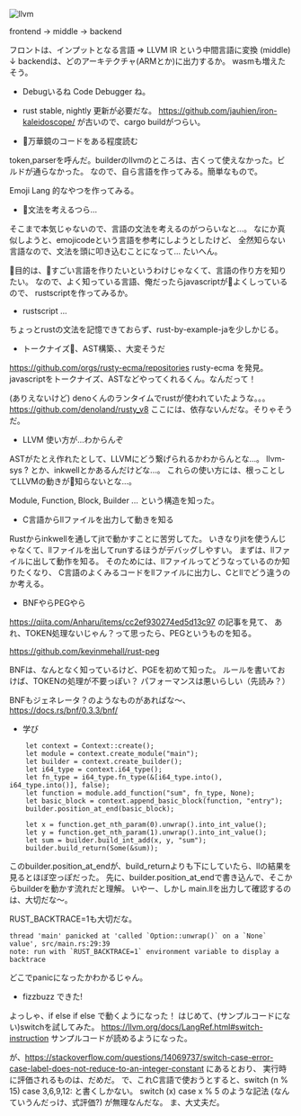 <!-- 
title: LLVMとRustを学ぶ
date: 2021-09-04T18:58:00+09:00
draft: false
description: 
image: 
icon: 🦀
-->

![llvm](https://qiita-user-contents.imgix.net/https%3A%2F%2Fqiita-image-store.s3.amazonaws.com%2F0%2F227781%2F1bef0ae4-5a98-b7d1-1e12-c6533e23ebe4.png?ixlib=rb-4.0.0&auto=format&gif-q=60&q=75&w=1400&fit=max&s=cb0956dd39fa7c65562a467ce95026e9)

frontend → middle → backend

フロントは、インプットとなる言語
=> LLVM IR という中間言語に変換 (middle)
↓
backendは、どのアーキテクチャ(ARMとか)に出力するか。
wasmも増えたそう。

* Debugいるね
Code Debugger ね。

* rust
stable, nightly 更新が必要だな。
https://github.com/jauhien/iron-kaleidoscope/ が古いので、cargo buildがつらい。


* 万華鏡のコードをある程度読む

token,parserを呼んだ。builderのllvmのところは、古くって使えなかった。ビルドが通らなかった。
なので、自ら言語を作ってみる。簡単なもので。

Emoji Lang 的なやつを作ってみる。

* 文法を考えるつら...

そこまで本気じゃないので、言語の文法を考えるのがつらいなと...。
なにか真似しようと、emojicodeという言語を参考にしようとしたけど、
全然知らない言語なので、文法を頭に叩き込むことになって... たいへん。

目的は、すごい言語を作りたいというわけじゃなくて、言語の作り方を知りたい。
なので、よく知っている言語、俺だったらjavascriptがよくしっているので、
rustscriptを作ってみるか。

* rustscript ...

ちょっとrustの文法を記憶できておらず、rust-by-example-jaを少しかじる。

* トークナイズ、AST構築、、大変そうだ

https://github.com/orgs/rusty-ecma/repositories rusty-ecma を発見。
javascriptをトークナイズ、ASTなどやってくれるくん。なんだって！

(ありえないけど) denoくんのランタイムでrustが使われていたような。。。
https://github.com/denoland/rusty_v8 ここには、依存ないんだな。そりゃそうだ。

* LLVM 使い方が...わからんぞ

ASTがたとえ作れたとして、LLVMにどう繋げられるかわからんとな...。
llvm-sys ? とか、inkwellとかあるんだけどな...。
これらの使い方には、根っことしてLLVMの動きが知らないとな...。

Module, Function, Block, Builder ... という構造を知った。

* C言語からllファイルを出力して動きを知る

Rustからinkwellを通してjitで動かすことに苦労してた。
いきなりjitを使うんじゃなくて、llファイルを出してrunするほうがデバッグしやすい。
まずは、llファイルに出して動作を知る。
そのためには、llファイルってどうなっているのか知りたくなり、
C言語のよくみるコードをllファイルに出力し、Cとllでどう違うのか考える。

* BNFやらPEGやら

https://qiita.com/Anharu/items/cc2ef930274ed5d13c97 の記事を見て、
あれ、TOKEN処理ないじゃん？って思ったら、PEGというものを知る。

https://github.com/kevinmehall/rust-peg

BNFは、なんとなく知っているけど、PGEを初めて知った。
ルールを書いておけば、TOKENの処理が不要っぽい？
パフォーマンスは悪いらしい（先読み？）

BNFもジェネレータ？のようなものがあればな〜、
https://docs.rs/bnf/0.3.3/bnf/

* 学び

```
    let context = Context::create();
    let module = context.create_module("main");
    let builder = context.create_builder();
    let i64_type = context.i64_type();
    let fn_type = i64_type.fn_type(&[i64_type.into(), i64_type.into()], false);
    let function = module.add_function("sum", fn_type, None);
    let basic_block = context.append_basic_block(function, "entry");
    builder.position_at_end(basic_block);

    let x = function.get_nth_param(0).unwrap().into_int_value();
    let y = function.get_nth_param(1).unwrap().into_int_value();
    let sum = builder.build_int_add(x, y, "sum");
    builder.build_return(Some(&sum));
```

このbuilder.position_at_endが、build_returnよりも下にしていたら、llの結果を見るとほぼ空っぽだった。
先に、builder.position_at_endで書き込んで、そこからbuilderを動かす流れだと理解。
いやー、しかし main.llを出力して確認するのは、大切だな〜。

RUST_BACKTRACE=1も大切だな。
```
thread 'main' panicked at 'called `Option::unwrap()` on a `None` value', src/main.rs:29:39
note: run with `RUST_BACKTRACE=1` environment variable to display a backtrace
```
どこでpanicになったかわかるじゃん。

* fizzbuzz できた!

よっしゃ、if else if else で動くようになった！
はじめて、(サンプルコードにない)switchを試してみた。
https://llvm.org/docs/LangRef.html#switch-instruction
サンプルコードが読めるようになった。

が、https://stackoverflow.com/questions/14069737/switch-case-error-case-label-does-not-reduce-to-an-integer-constant にあるとおり、
実行時に評価されるものは、だめだ。
で、これC言語で使おうとすると、switch (n % 15) case 3,6,9,12: と書くしかない。
switch (x) case x % 5 のような記法 (なんていうんだっけ、式評価?) が無理なんだな。
ま、大丈夫だ。